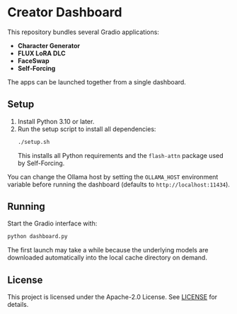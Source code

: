 # Creator Dashboard

This repository bundles several Gradio applications:

- **Character Generator**
- **FLUX LoRA DLC**
- **FaceSwap**
- **Self‑Forcing**

The apps can be launched together from a single dashboard.

## Setup

1. Install Python 3.10 or later.
2. Run the setup script to install all dependencies:
   ```bash
   ./setup.sh
   ```
   This installs all Python requirements and the `flash-attn` package used by Self-Forcing.

You can change the Ollama host by setting the `OLLAMA_HOST` environment variable
before running the dashboard (defaults to `http://localhost:11434`).

## Running

Start the Gradio interface with:

```bash
python dashboard.py
```

The first launch may take a while because the underlying models are downloaded
automatically into the local cache directory on demand.

## License

This project is licensed under the Apache-2.0 License. See [LICENSE](LICENSE) for details.
